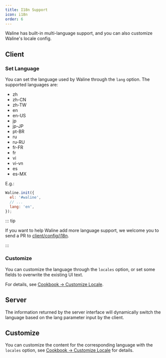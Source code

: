 ```yaml
---
title: I18n Support
icon: i18n
order: 6
---
```


Waline has built-in multi-language support, and you can also customize Waline's locale config.

<!-- more -->

## Client

### Set Language

You can set the language used by Waline through the `lang` option. The supported languages are:

- zh
- zh-CN
- zh-TW
- en
- en-US
- jp
- jp-JP
- pt-BR
- ru
- ru-RU
- fr-FR
- fr
- vi
- vi-vn
- es
- es-MX

E.g.:

```js
Waline.init({
  el: '#waline',
  // ...
  lang: 'en',
});
```

::: tip

If you want to help Waline add more language support, we welcome you to send a PR to [client/config/i18n](https://github.com/walinejs/waline/tree/main/packages/client/src/config/i18n).

:::

### Customize

You can customize the language through the `locales` option, or set some fields to overwrite the existing UI text.

For details, see [Cookbook → Customize Locale](../../cookbook/customize/locale.md).

## Server

The information returned by the server interface will dynamically switch the language based on the lang parameter input by the client.

## Customize

You can customize the content for the corresponding language with the `locales` option, see [Cookbook → Customize Locale](../../cookbook/customize/locale.md) for details.
